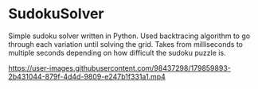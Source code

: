 # SudokuSolver
Simple sudoku solver written in Python. Used backtracing algorithm to go through each variation until solving the grid. Takes from milliseconds to multiple seconds depending on how difficult the sudoku puzzle is.


https://user-images.githubusercontent.com/98437298/179859893-2b431044-879f-4d4d-9809-e247b1f331a1.mp4

